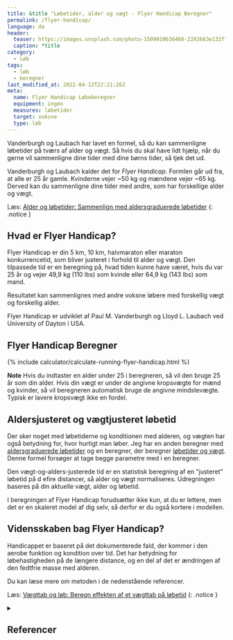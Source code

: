```yaml
---
title: &title "Løbetider, alder og vægt - Flyer Handicap Beregner"
permalink: /flyer-handicap/
language: da
header:
  teaser: https://images.unsplash.com/photo-1509010636466-2292663e132f?ixlib=rb-1.2.1&ixid=MnwxMjA3fDB8MHxwaG90by1wYWdlfHx8fGVufDB8fHx8&auto=format&fit=crop&h=300&w=400&q=10
  caption: *title
category:
  - Løb
tags:
  - løb
  - beregner
last_modified_at: 2022-04-12T22:21:26Z
meta:
  name: Flyer Handicap Løbeberegner
  equipment: ingen
  measures: løbetider
  target: voksne
  type: løb
---
```


Vanderburgh og Laubach har lavet en formel, så du kan sammenligne løbetider på tværs af alder og vægt. Så hvis du skal have lidt hjælp, når du gerne vil sammenligne dine tider med dine børns tider, så tjek det ud.

Vanderburgh og Laubach kalder det for _Flyer Handicap_. Formlen går ud fra, at alle er 25 år gamle. Kvinderne vejer ~50 kg og mændene vejer ~65 kg. Derved kan du sammenligne dine tider med andre, som har forskellige alder og vægt.

Læs: [Alder og løbetider: Sammenlign med aldersgraduerede løbetider](/aldersgraduerede-tider/)
{: .notice }

## Hvad er Flyer Handicap?

Flyer Handicap er din 5 km, 10 km, halvmaraton eller maraton konkurrencetid, som bliver justeret i forhold til alder og vægt. Den tilpassede tid er en beregning på, hvad tiden kunne have været, hvis du var 25 år og vejer 49,9 kg (110 lbs) som kvinde eller 64,9 kg (143 lbs) som mand.

Resultatet kan sammenlignes med andre voksne løbere med forskellig vægt og forskellig alder.

Flyer Handicap er udviklet af Paul M. Vanderburgh og Lloyd L. Laubach ved University of Dayton i USA.

## Flyer Handicap Beregner

{% include calculator/calculate-running-flyer-handicap.html %}

**Note** Hvis du indtaster en alder under 25 i beregneren, så vil den bruge 25 år som din alder. Hvis din vægt er under de angivne kropsvægte for mænd og kvinder, så vil beregneren automatisk bruge de angivne mindstevægte. Typisk er lavere kropsvægt ikke en fordel.

## Aldersjusteret og vægtjusteret løbetid

Der sker noget med løbetiderne og konditionen med alderen, og vægten har også betydning for, hvor hurtigt man løber. Jeg har en anden beregner med [aldersgraduerede løbetider](/aldersgraduerede-tider/) og en beregner, der beregner [løbetider og vægt](/vaegttab-loebetid/). Denne formel forsøger at tage begge parametre med i en beregner.

Den vægt-og-alders-justerede tid er en statistisk beregning af en "justeret" løbetid på d efire distancer, så alder og vægt normaliseres. Udregningen baseres på din aktuelle vægt, alder og løbetid.

I beregningen af Flyer Handicap forudsætter ikke kun, at du er lettere, men det er en skaleret model af dig selv, så derfor er du også kortere i modellen.

## Vidensskaben bag Flyer Handicap?

Handicappet er baseret på det dokumenterede fald, der kommer i den aerobe funktion og kondition over tid. Det har betydning for løbehastigheden på de længere distance, og en del af det er ændringen af den fedtfrie masse med alderen.

Du kan læse mere om metoden i de nedenstående referencer.

Læs: [Vægttab og løb: Beregn effekten af et vægttab på løbetid](/vaegttab-loebetid/)
{: .notice }

<details markdown="1" class="references">
  <summary><h2 id="references">Referencer</h2></summary>

- Anne R Crecelius, Paul M Vanderburgh, Lloyd L Laubach (2008): [Contributions of Body Fat and Effort in the 5K Run: Age and Body Weight Handicap](https://www.researchgate.net/publication/23181502_Contributions_of_Body_Fat_and_Effort_in_the_5K_Run_Age_and_Body_Weight_Handicap)
- Paul M. Vanderburgh, Lloyd L Laubach (2007): [Derivation of an Age and Weight Handicap for the 5K Run](https://www.researchgate.net/publication/228648281_Derivation_of_an_Age_and_Weight_Handicap_for_the_5K_Run)
- Paul M. Vanderburgh, Lloyd L Laubach (2007): [Validation of A 5K age and weight run handicap model](https://www.researchgate.net/publication/289826067_Validation_of_A_5K_age_and_weight_run_handicap_model)
</details>
